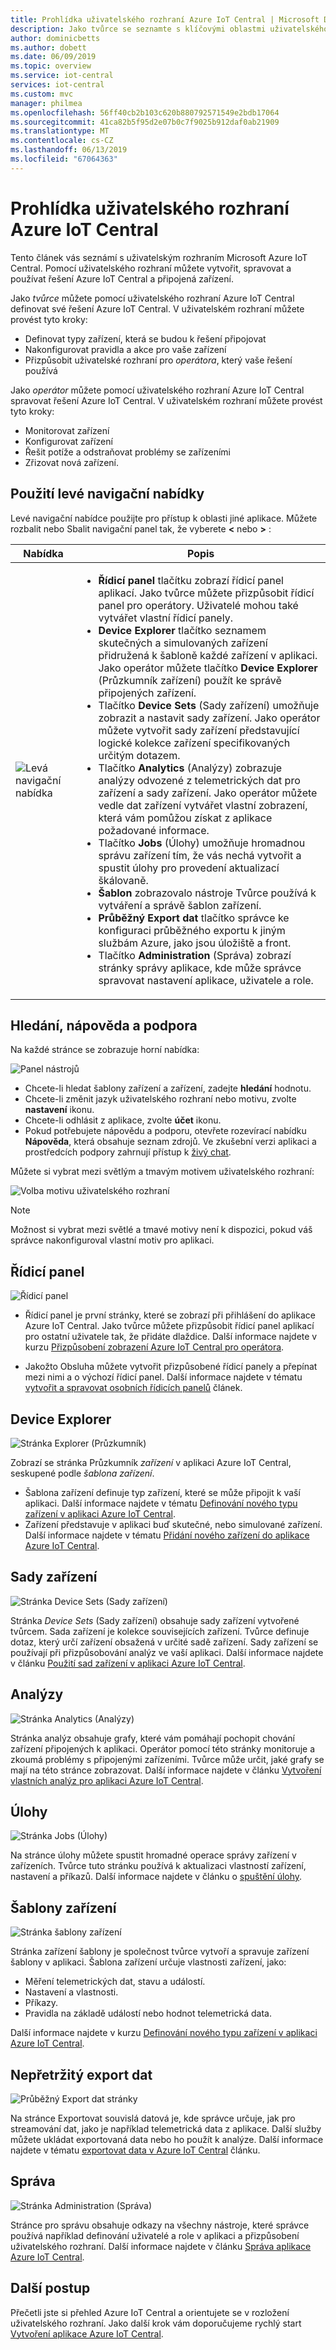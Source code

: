 ```yaml
---
title: Prohlídka uživatelského rozhraní Azure IoT Central | Microsoft Docs
description: Jako tvůrce se seznamte s klíčovými oblastmi uživatelského rozhraní Azure IoT Central, které umožňují vytvořit řešení IoT.
author: dominicbetts
ms.author: dobett
ms.date: 06/09/2019
ms.topic: overview
ms.service: iot-central
services: iot-central
ms.custom: mvc
manager: philmea
ms.openlocfilehash: 56ff40cb2b103c620b880792571549e2bdb17064
ms.sourcegitcommit: 41ca82b5f95d2e07b0c7f9025b912daf0ab21909
ms.translationtype: MT
ms.contentlocale: cs-CZ
ms.lasthandoff: 06/13/2019
ms.locfileid: "67064363"
---
```

# <a name="take-a-tour-of-the-azure-iot-central-ui"></a>Prohlídka uživatelského rozhraní Azure IoT Central

Tento článek vás seznámí s uživatelským rozhraním Microsoft Azure IoT Central. Pomocí uživatelského rozhraní můžete vytvořit, spravovat a používat řešení Azure IoT Central a připojená zařízení.

Jako _tvůrce_ můžete pomocí uživatelského rozhraní Azure IoT Central definovat své řešení Azure IoT Central. V uživatelském rozhraní můžete provést tyto kroky:

- Definovat typy zařízení, která se budou k řešení připojovat
- Nakonfigurovat pravidla a akce pro vaše zařízení
- Přizpůsobit uživatelské rozhraní pro _operátora_, který vaše řešení používá

Jako _operátor_ můžete pomocí uživatelského rozhraní Azure IoT Central spravovat řešení Azure IoT Central. V uživatelském rozhraní můžete provést tyto kroky:

- Monitorovat zařízení
- Konfigurovat zařízení
- Řešit potíže a odstraňovat problémy se zařízeními
- Zřizovat nová zařízení.

## <a name="use-the-left-navigation-menu"></a>Použití levé navigační nabídky

Levé navigační nabídce použijte pro přístup k oblasti jiné aplikace. Můžete rozbalit nebo Sbalit navigační panel tak, že vyberete **<** nebo **>** :

| Nabídka | Popis |
| ---- | ----------- |
| ![Levá navigační nabídka](media/overview-iot-central-tour/navigationbar.png) | <ul><li>**Řídicí panel** tlačítku zobrazí řídicí panel aplikací. Jako tvůrce můžete přizpůsobit řídicí panel pro operátory. Uživatelé mohou také vytvářet vlastní řídicí panely.</li><li>**Device Explorer** tlačítko seznamem skutečných a simulovaných zařízení přidružená k šabloně každé zařízení v aplikaci. Jako operátor můžete tlačítko **Device Explorer** (Průzkumník zařízení) použít ke správě připojených zařízení.</li><li>Tlačítko **Device Sets** (Sady zařízení) umožňuje zobrazit a nastavit sady zařízení. Jako operátor můžete vytvořit sady zařízení představující logické kolekce zařízení specifikovaných určitým dotazem.</li><li>Tlačítko **Analytics** (Analýzy) zobrazuje analýzy odvozené z telemetrických dat pro zařízení a sady zařízení. Jako operátor můžete vedle dat zařízení vytvářet vlastní zobrazení, která vám pomůžou získat z aplikace požadované informace.</li><li>Tlačítko **Jobs** (Úlohy) umožňuje hromadnou správu zařízení tím, že vás nechá vytvořit a spustit úlohy pro provedení aktualizací škálovaně.</li><li>**Šablon** zobrazovalo nástroje Tvůrce používá k vytváření a správě šablon zařízení.</li><li>**Průběžný Export dat** tlačítko správce ke konfiguraci průběžného exportu k jiným službám Azure, jako jsou úložiště a front.</li><li>Tlačítko **Administration** (Správa) zobrazí stránky správy aplikace, kde může správce spravovat nastavení aplikace, uživatele a role.</li></ul> |

## <a name="search-help-and-support"></a>Hledání, nápověda a podpora

Na každé stránce se zobrazuje horní nabídka:

![Panel nástrojů](media/overview-iot-central-tour/toolbar.png)

- Chcete-li hledat šablony zařízení a zařízení, zadejte **hledání** hodnotu.
- Chcete-li změnit jazyk uživatelského rozhraní nebo motivu, zvolte **nastavení** ikonu.
- Chcete-li odhlásit z aplikace, zvolte **účet** ikonu.
- Pokud potřebujete nápovědu a podporu, otevřete rozevírací nabídku **Nápověda**, která obsahuje seznam zdrojů. Ve zkušební verzi aplikaci a prostředcích podpory zahrnují přístup k [živý chat](howto-show-hide-chat.md).

Můžete si vybrat mezi světlým a tmavým motivem uživatelského rozhraní:

![Volba motivu uživatelského rozhraní](media/overview-iot-central-tour/themes.png)

> [!NOTE]
> Možnost si vybrat mezi světlé a tmavé motivy není k dispozici, pokud váš správce nakonfiguroval vlastní motiv pro aplikaci.

## <a name="dashboard"></a>Řídicí panel

![Řídicí panel](media/overview-iot-central-tour/homepage.png)

* Řídicí panel je první stránky, které se zobrazí při přihlášení do aplikace Azure IoT Central. Jako tvůrce můžete přizpůsobit řídicí panel aplikací pro ostatní uživatele tak, že přidáte dlaždice. Další informace najdete v kurzu [Přizpůsobení zobrazení Azure IoT Central pro operátora](tutorial-customize-operator.md).

* Jakožto Obsluha můžete vytvořit přizpůsobené řídicí panely a přepínat mezi nimi a o výchozí řídicí panel. Další informace najdete v tématu [vytvořit a spravovat osobních řídicích panelů](howto-personalize-dashboard.md) článek.

## <a name="device-explorer"></a>Device Explorer

![Stránka Explorer (Průzkumník)](media/overview-iot-central-tour/explorer.png)

Zobrazí se stránka Průzkumník _zařízení_ v aplikaci Azure IoT Central, seskupené podle _šablona zařízení_.

* Šablona zařízení definuje typ zařízení, které se může připojit k vaší aplikaci. Další informace najdete v tématu [Definování nového typu zařízení v aplikaci Azure IoT Central](tutorial-define-device-type.md).
* Zařízení představuje v aplikaci buď skutečné, nebo simulované zařízení. Další informace najdete v tématu [Přidání nového zařízení do aplikace Azure IoT Central](tutorial-add-device.md).

## <a name="device-sets"></a>Sady zařízení

![Stránka Device Sets (Sady zařízení)](media/overview-iot-central-tour/devicesets.png)

Stránka _Device Sets_ (Sady zařízení) obsahuje sady zařízení vytvořené tvůrcem. Sada zařízení je kolekce souvisejících zařízení. Tvůrce definuje dotaz, který určí zařízení obsažená v určité sadě zařízení. Sady zařízení se používají při přizpůsobování analýz ve vaší aplikaci. Další informace najdete v článku [Použití sad zařízení v aplikaci Azure IoT Central](howto-use-device-sets.md).

## <a name="analytics"></a>Analýzy

![Stránka Analytics (Analýzy)](media/overview-iot-central-tour/analytics.png)

Stránka analýz obsahuje grafy, které vám pomáhají pochopit chování zařízení připojených k aplikaci. Operátor pomocí této stránky monitoruje a zkoumá problémy s připojenými zařízeními. Tvůrce může určit, jaké grafy se mají na této stránce zobrazovat. Další informace najdete v článku [Vytvoření vlastních analýz pro aplikaci Azure IoT Central](howto-use-device-sets.md).

## <a name="jobs"></a>Úlohy

![Stránka Jobs (Úlohy)](media/overview-iot-central-tour/jobs.png)

Na stránce úlohy můžete spustit hromadné operace správy zařízení v zařízeních. Tvůrce tuto stránku používá k aktualizaci vlastností zařízení, nastavení a příkazů. Další informace najdete v článku o [spuštění úlohy](howto-run-a-job.md).

## <a name="device-templates"></a>Šablony zařízení

![Stránka šablony zařízení](media/overview-iot-central-tour/templates.png)

Stránka zařízení šablony je společnost tvůrce vytvoří a spravuje zařízení šablony v aplikaci. Šablona zařízení určuje vlastnosti zařízení, jako:

- Měření telemetrických dat, stavu a událostí.
- Nastavení a vlastnosti.
- Příkazy.
- Pravidla na základě událostí nebo hodnot telemetrická data.

Další informace najdete v kurzu [Definování nového typu zařízení v aplikaci Azure IoT Central](tutorial-define-device-type.md).

## <a name="continuous-data-export"></a>Nepřetržitý export dat

![Průběžný Export dat stránky](media/overview-iot-central-tour/export.png)

Na stránce Exportovat souvislá datová je, kde správce určuje, jak pro streamování dat, jako je například telemetrická data z aplikace. Další služby můžete ukládat exportovaná data nebo ho použít k analýze. Další informace najdete v tématu [exportovat data v Azure IoT Central](howto-export-data.md) článku.

## <a name="administration"></a>Správa

![Stránka Administration (Správa)](media/overview-iot-central-tour/administration.png)

Stránce pro správu obsahuje odkazy na všechny nástroje, které správce používá například definování uživatelé a role v aplikaci a přizpůsobení uživatelského rozhraní. Další informace najdete v článku [Správa aplikace Azure IoT Central](howto-administer.md).

## <a name="next-steps"></a>Další postup

Přečetli jste si přehled Azure IoT Central a orientujete se v rozložení uživatelského rozhraní. Jako další krok vám doporučujeme rychlý start [Vytvoření aplikace Azure IoT Central](quick-deploy-iot-central.md).